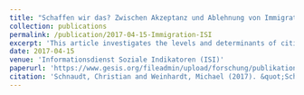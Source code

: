 ```yaml
---
title: "Schaffen wir das? Zwischen Akzeptanz und Ablehnung von Immigration in Deutschland und Europa (journal article)"
collection: publications
permalink: /publication/2017-04-15-Immigration-ISI
excerpt: 'This article investigates the levels and determinants of citizens´ attitudes towards immigration in a European comparative perspective. It relies on individual- and contextual-level explanations of immigration attitudes and assesses the relative importance of interested-based, psychological, as well as ideological explanations using data from the European Social Survey 2002 and 2014.'
date: 2017-04-15
venue: 'Informationsdienst Soziale Indikatoren (ISI)'
paperurl: 'https://www.gesis.org/fileadmin/upload/forschung/publikationen/zeitschriften/isi/isi-57.pdf'
citation: 'Schnaudt, Christian and Weinhardt, Michael (2017). &quot;Schaffen wir das? Zwischen Akzeptanz und Ablehnung von Immigration in Deutschland und Europa.&quot; <i>Informationsdienst Soziale Indikatoren (ISI)</i> 57, 12-16.'
---
```

